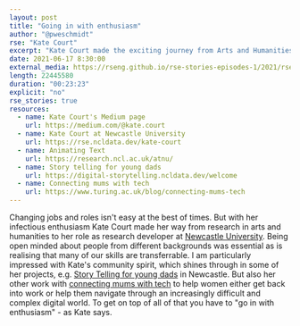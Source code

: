 ```yaml
---
layout: post
title: "Going in with enthusiasm"
author: "@pweschmidt"
rse: "Kate Court"
excerpt: "Kate Court made the exciting journey from Arts and Humanities to computer science. On the way she enthusiastically helps communities build confidence in digital technologies."
date: 2021-06-17 8:30:00
external_media: https://rseng.github.io/rse-stories-episodes-1/2021/rse-stories-kate-court-episode-62.mp3
length: 22445580
duration: "00:23:23"
explicit: "no"
rse_stories: true
resources:
  - name: Kate Court's Medium page
    url: https://medium.com/@kate.court
  - name: Kate Court at Newcastle University
    url: https://rse.ncldata.dev/kate-court
  - name: Animating Text
    url: https://research.ncl.ac.uk/atnu/
  - name: Story telling for young dads
    url: https://digital-storytelling.ncldata.dev/welcome
  - name: Connecting mums with tech
    url: https://www.turing.ac.uk/blog/connecting-mums-tech 
--- 
```


Changing jobs and roles isn't easy at the best of times. But with her infectious enthusiasm Kate Court made her way from research in arts and humanities to her role as research developer at [Newcastle University](https://rse.ncldata.dev/kate-court). Being open minded about people from different backgrounds was essential as is realising that many of our skills are transferrable.
I am particularly impressed with Kate's community spirit, which shines through in some of her projects, e.g. 
[Story Telling for young dads](https://digital-storytelling.ncldata.dev/welcome) in Newcastle. But also her other work with [connecting mums with tech](https://www.turing.ac.uk/blog/connecting-mums-tech) to help women either get back into work or help them navigate through an increasingly difficult and complex digital world. To get on top of all of that you have to "go in with enthusiasm" - as Kate says.
